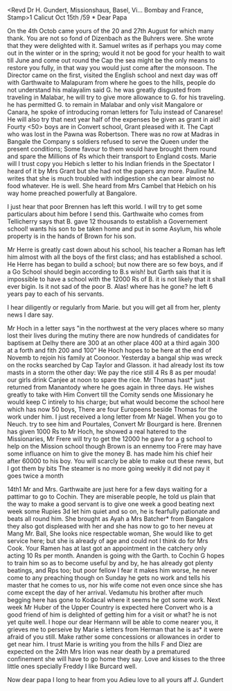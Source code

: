 <Revd Dr H. Gundert, Missionshaus, Basel, Vi… Bombay and France, Stamp>1 
 Calicut Oct 15th /59
 <mit Beilage>*
Dear Papa

On the 4th Octob came yours of the 20 and 27th August for which many thank. You are not so fond of Dizenbach as the Buhrers were. She wrote that they were delighted with it. Samuel writes as if perhaps you may come out in the winter or in the spring; would it not be good for your health to wait till June and come out round the Cap the sea might be the only means to restore you fully, in that way you would just come after the monsoon. 
The Director came on the first, visited the English school and next day was off with Garthwaite to Malapuram from where he goes to the hills, people do not understand his malayalim said G. he was greatly disgusted from traveling in Malabar, he will try to give more allowance to G. for his traveling. he has permitted G. to remain in Malabar and only visit Mangalore or Canara, he spoke of introducing roman letters for Tulu instead of Canarese! He will also try that next year half of the expenses be given as grant in aid! Fourty <50> boys are in Convert school, Grant pleased with it. The Capt who was lost in the Pawna was Robertson. There was no row at Madras in Bangale the Company s soldiers refused to serve the Queen under the present conditions; Some favour to them would have brought them round and spare the Millions of Rs which their transport to England costs. Marie will I trust copy you Hebich s letter to his Indian friends in the Spectator I heard of it by Mrs Grant but she had not the papers any more. Pauline M. writes that she is much troubled with indigestion she can bear almost no food whatever. He is well. She heard from Mrs Cambel that Hebich on his way home preached powerfully at Bangalore.

I just hear that poor Brennen has left this world. I will try to get some particulars about him before I send this. Garthwaite who comes from Tellicherry says that B. gave 12 thousands to establish a Governement school! wants his son to be taken home and put in some Asylum, his whole property is in the hands of Brown for his son.

Mr Herre is greatly cast down about his school, his teacher a Roman has left him almost with all the boys of the first class; and has established a school. He Herre has began to build a school; but now there are so few boys, and if a Go School should begin according to B.s wish! but Garth sais that it is impossible to have a school with the 12000 Rs of B. it is not likely that it shall ever bigin. Is it not sad of the poor B. Alas! where has he gone? he left 6 years pay to each of his servants.

I hear diligently or regularly from Marie. but you will get all from her, plenty news I dare say.

Mr Hoch in a letter says "in the northwest at the very places where so many lost their lives during the mutiny there are now hundreds of candidates for baptisem at Delhy there are 300 at an other place 400 at a third again 300 at a forth and fith 200 and 100" He Hoch hopes to be here at the end of Novemb to rejoin his family at Coonoor. Yesterday a bangal ship was wreck on the rocks searched by Cap Taylor and Glasson. it had already lost its tow masts in a storm the other day: We pay the rice still 4 Rs 8 as per mouda! our girls drink Canjee at noon to spare the rice. Mr Thomas hast* just returned from Manantody where he goes again in three days. He wishes greatly to take with Him Convert till the Comity sends one Missionary he would keep C intirely to his charge; but what would become the school here which has now 50 boys, There are four Europeens beside Thomas for the work under him. 
I just received a long letter from Mr Nagel. When you go to Neuch. try to see him and Pourtales, Convert Mr Bourgard is here. Brennen has given 1000 Rs to Mr Hoch, he showed a real hatered to the Missionaries, Mr Frere will try to get the 12000 he gave for a g school to help on the Mission school though Brown is an ennemy too Frere may have some influance on him to give the money B. has made him his chief heir after 60000 to his boy. 
You will scarcly be able to make out these news, but I got them by bits The steamer is no more going weekly it did not pay it goes twice a month 

14th1
Mr and Mrs. Garthwaite are just here for a few days waiting for a pattimar to go to Cochin. They are miserable people, he told us plain that the way to make a good servant is to give one week a good beating next week some Rupies 3d let him quiet and so on, he is fearfully pationate and beats all round him. She brought as Ayah a Mrs Batcher* from Bangalore they also got displeased with her and she has now to go to her neveu at Mang Mr. Ball, She looks nice respectable woman, She would like to get service here; but she is already of age and could not I think do for Mrs Cook. Your Ramen has at last got an appointment in the catchery only acting 10 Rs per month. Ananden is going with the Garth. to Cochin G hopes to train him so as to become useful by and by, he has already got plenty beatings, and Rps too; but poor fellow I fear it makes him worse, he never come to any preaching though on Sunday he gets no work and tells his master that he comes to us, nor his wife come not even once since she has come except the day of her arrival. Vedamutu his brother after much begging here has gone to Kodacal where it seems he got some work. Next week Mr Huber of the Upper Country is expected here Convert who is a good friend of him is delighted of getting him for a visit or what? he is not yet quite well. I hope our dear Hermann will be able to come nearer you, it grieves me to perseive by Marie s letters from Herman that he is as* it were afraid of you still. Make rather some concessions or allowances in order to get near him. I trust Marie is writing you from the hills F and Diez are expected on the 24th Mrs Irion was near death by a prematured confinement she will have to go home they say. Love and kisses to the three little ones specially Freddy I like Burcard well.

Now dear papa I long to hear from you Adieu love to all
 yours aff J. Gundert
